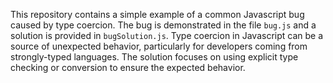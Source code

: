 This repository contains a simple example of a common Javascript bug caused by type coercion. The bug is demonstrated in the file `bug.js` and a solution is provided in `bugSolution.js`.  Type coercion in Javascript can be a source of unexpected behavior, particularly for developers coming from strongly-typed languages. The solution focuses on using explicit type checking or conversion to ensure the expected behavior.